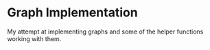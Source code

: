 # Graph Implementation

My attempt at implementing graphs and some of the helper functions working with them.
